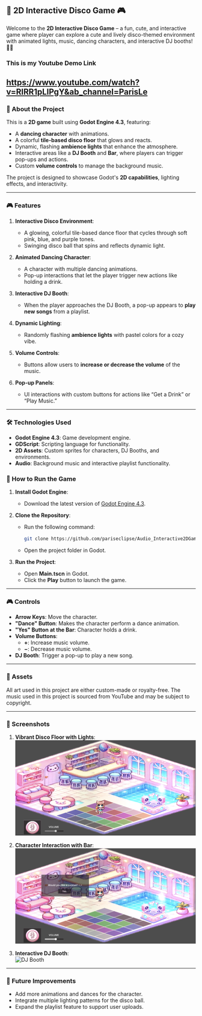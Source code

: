 ## **🎵 2D Interactive Disco Game 🎮**

Welcome to the **2D Interactive Disco Game** – a fun, cute, and interactive game where player can explore a cute and lively disco-themed environment with animated lights, music, dancing characters, and interactive DJ booths! 🕺✨

### **This is my Youtube Demo Link**
https://www.youtube.com/watch?v=RIRR1pLlPgY&ab_channel=ParisLe
---

### **📌 About the Project**
This is a **2D game** built using **Godot Engine 4.3**, featuring:
- A **dancing character** with animations.
- A colorful **tile-based disco floor** that glows and reacts.
- Dynamic, flashing **ambience lights** that enhance the atmosphere.
- Interactive areas like a **DJ Booth** and **Bar**, where players can trigger pop-ups and actions.
- Custom **volume controls** to manage the background music.

The project is designed to showcase Godot's **2D capabilities**, lighting effects, and interactivity.

---

### **🎮 Features**
1. **Interactive Disco Environment**:
   - A glowing, colorful tile-based dance floor that cycles through soft pink, blue, and purple tones.
   - Swinging disco ball that spins and reflects dynamic light.

2. **Animated Dancing Character**:
   - A character with multiple dancing animations.
   - Pop-up interactions that let the player trigger new actions like holding a drink.

3. **Interactive DJ Booth**:
   - When the player approaches the DJ Booth, a pop-up appears to **play new songs** from a playlist.

4. **Dynamic Lighting**:
   - Randomly flashing **ambience lights** with pastel colors for a cozy vibe.

5. **Volume Controls**:
   - Buttons allow users to **increase or decrease the volume** of the music.

6. **Pop-up Panels**:
   - UI interactions with custom buttons for actions like “Get a Drink” or “Play Music.”

---

### **🛠️ Technologies Used**
- **Godot Engine 4.3**: Game development engine.
- **GDScript**: Scripting language for functionality.
- **2D Assets**: Custom sprites for characters, DJ Booths, and environments.
- **Audio**: Background music and interactive playlist functionality.

### **🚀 How to Run the Game**
1. **Install Godot Engine**:
   - Download the latest version of [Godot Engine 4.3](https://godotengine.org/download).

2. **Clone the Repository**:
   - Run the following command:
     ```bash
     git clone https://github.com/pariseclipse/Audio_Interactive2DGame.git
     ```
   - Open the project folder in Godot.

3. **Run the Project**:
   - Open **Main.tscn** in Godot.
   - Click the **Play** button to launch the game.

---

### **🎮 Controls**
- **Arrow Keys**: Move the character.
- **"Dance" Button**: Makes the character perform a dance animation.
- **"Yes" Button at the Bar**: Character holds a drink.
- **Volume Buttons**:
   - **+**: Increase music volume.
   - **−**: Decrease music volume.
- **DJ Booth**: Trigger a pop-up to play a new song.

---

### **🎨 Assets**
All art used in this project are either custom-made or royalty-free.
The music used in this project is sourced from YouTube and may be subject to copyright.

---

### **📸 Screenshots**
1. **Vibrant Disco Floor with Lights**:  
   ![Disco Floor](./discofloor.png)

2. **Character Interaction with Bar**:  
   ![Bar Interaction](./bar.png)

3. **Interactive DJ Booth**:  
   ![DJ Booth](.djmusic.png)

---

### **🔧 Future Improvements**
- Add more animations and dances for the character.
- Integrate multiple lighting patterns for the disco ball.
- Expand the playlist feature to support user uploads.
